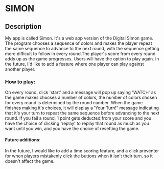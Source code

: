 # SIMON

## Description

My app is called Simon. It's a web app version of the Digital Simon game. The program chooses a sequence of colors and makes the player repeat the same sequence to advance to the next round, with the sequence getting more difficult to follow in every round.The player's score from every round adds up as the game progresses. Users will have the option to play again. In the future, I'd like to add a feature where one player can play against another player.

### How to play:

On every round, click 'start' and a message will pop up saying 'WATCH' as the game makes chooses a number of colors, the number of colors chosen for every round is determined by the round number. When the game finishes making it's choices, it will display a 'Your Turn!" message indicating that it's your turn to repeat the same sequence before advancing to the next round.
If you fail a round, 1 point gets deducted from your score and you have the choice of clicking 'replay' to replay that round as much as you want until you win, and you have the choice of resetting the game.

#### Future additions:

In the future, I would like to add a time scoring feature, and a click preventer for when players mistakenly click the buttons when it isn't their turn, so it doesn't affect the game.
